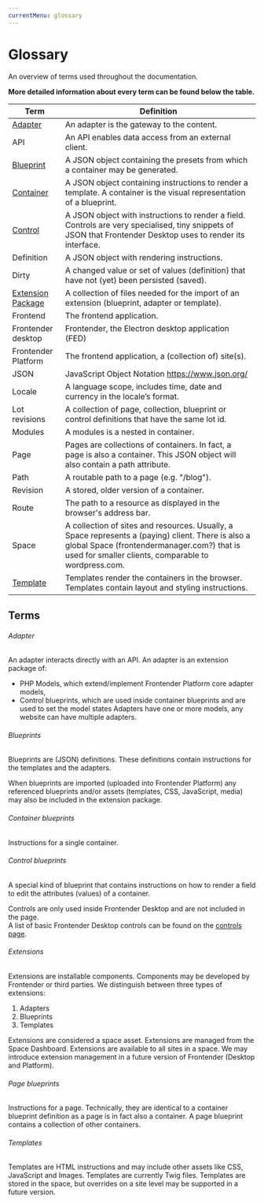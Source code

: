 ```yaml
---
currentMenu: glossary
---
```


# Glossary
An overview of terms used throughout the documentation.

**More detailed information about every term can be found below the table.**

| Term | Definition |
| --- | --- |
| [Adapter](#adapter) | An adapter is the gateway to the content. |
| API | An API enables data access from an external client. |
| [Blueprint](#blueprints) | A JSON object containing the presets from which a container may be generated. |
| [Container](#container-blueprints) | A JSON object containing instructions to render a template. A container is the visual representation of a blueprint. |
| [Control](#control-blueprints) | A JSON object with instructions to render a field. Controls are very specialised, tiny snippets of JSON that Frontender Desktop uses to render its interface. |
| Definition | A JSON object with rendering instructions. |
| Dirty | A changed value or set of values (definition) that have not (yet) been persisted (saved). |
| [Extension Package](#extensions) | A collection of files needed for the import of an extension (blueprint, adapter or template). |
| Frontend | The frontend application. |
| Frontender desktop | Frontender, the Electron desktop application (FED) |
| Frontender Platform | The frontend application, a (collection of) site(s). |
| JSON | JavaScript Object Notation https://www.json.org/ |
| Locale | A language scope, includes time, date and currency in the locale’s format. |
| Lot revisions | A collection of page, collection, blueprint or control definitions that have the same lot id. |
| Modules | A modules is a nested in container. |
| Page | Pages are collections of containers. In fact, a page is also a container. This JSON object will also contain a path attribute. |
| Path | A routable path to a page (e.g. "/blog"). |
| Revision | A stored, older version of a container. |
| Route | The path to a resource as displayed in the browser's address bar. |
| Space | A collection of sites and resources. Usually, a Space represents a (paying) client. There is also a global Space (frontendermanager.com?) that is used for smaller clients, comparable to wordpress.com. |
| [Template](#templates) | Templates render the containers in the browser. Templates contain layout and styling instructions. |

## Terms

###### Adapter
An adapter interacts directly with an API. An adapter is an extension package of:
- PHP Models, which extend/implement Frontender Platform core adapter models,
- Control blueprints, which are used inside container blueprints and are used to set the model states
Adapters have one or more models, any website can have multiple adapters.

###### Blueprints
Blueprints are (JSON) definitions. These definitions contain instructions for the templates and the adapters.

When blueprints are imported (uploaded into Frontender Platform) any referenced blueprints and/or assets (templates, CSS, JavaScript, media) may also be included in the extension package.

###### Container blueprints
Instructions for a single container.

###### Control blueprints
A special kind of blueprint that contains instructions on how to render a field to edit the attributes (values) of a container.

Controls are only used inside Frontender Desktop and are not included in the page.  
A list of basic Frontender Desktop controls can be found on the [controls page](/controls.html).

###### Extensions
Extensions are installable components. Components may be developed by Frontender or third parties.
We distinguish between three types of extensions:
1. Adapters
2. Blueprints
3. Templates

Extensions are considered a space asset. Extensions are managed from the Space Dashboard.
Extensions are available to all sites in a space. We may introduce extension management in a future version of Frontender (Desktop and Platform).

###### Page blueprints
Instructions for a page. Technically, they are identical to a container blueprint definition as a page is in fact also a container. A page blueprint contains a collection of other containers.

###### Templates
Templates are HTML instructions and may include other assets like CSS, JavaScript and Images. Templates are currently Twig files. Templates are stored in the space, but overrides on a site level may be supported in a future version.
